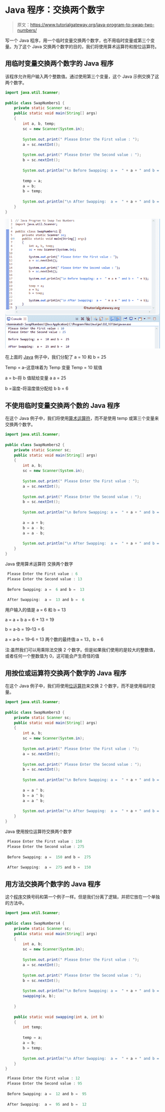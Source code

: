 # Java 程序：交换两个数字

> 原文：<https://www.tutorialgateway.org/java-program-to-swap-two-numbers/>

写一个 Java 程序，用一个临时变量交换两个数字，也不用临时变量或第三个变量。为了这个 Java 交换两个数字的目的，我们将使用算术运算符和按位运算符。

## 用临时变量交换两个数字的 Java 程序

该程序允许用户输入两个整数值。通过使用第三个变量，这个 Java 示例交换了这两个数字。

```java
import java.util.Scanner;

public class SwapNumbers1 {
	private static Scanner sc;
	public static void main(String[] args) 
	{
		int a, b, temp;
		sc = new Scanner(System.in);

		System.out.print(" Please Enter the First value : ");
		a = sc.nextInt();	

		System.out.print(" Please Enter the Second value : ");
		b = sc.nextInt();	

		System.out.println("\n Before Swapping: a =  " + a + " and b =  " + b);

		temp = a;
		a = b;
		b = temp;

		System.out.println("\n After Swapping:  a =  " + a + " and b =  " + b);
	}
}
```

![Java Program to Swap Two Numbers 1](img/21f869792c63cd19898cbd470ab50667.png)

在上面的 [Java](https://www.tutorialgateway.org/java-tutorial/) 例子中，我们分配了 a = 10 和 b = 25

Temp = a–这意味着为 Temp 变量
Temp = 10 赋值

a = b–将 b 值赋给变量 a
a = 25

b =温度–将温度值分配给 b
b = 6

## 不使用临时变量交换两个数的 Java 程序

在这个 Java 例子中，我们将使用[算术运算符](https://www.tutorialgateway.org/java-arithmetic-operators/)，而不是使用 temp 或第三个变量来交换两个数字。

```java
import java.util.Scanner;

public class SwapNumbers2 {
	private static Scanner sc;
	public static void main(String[] args) 
	{
		int a, b;
		sc = new Scanner(System.in);

		System.out.print(" Please Enter the First value : ");
		a = sc.nextInt();	

		System.out.print(" Please Enter the Second value : ");
		b = sc.nextInt();	

		System.out.println("\n Before Swapping: a =  " + a + " and b =  " + b);

		a = a + b;
		b = a - b;
		a = a - b;

		System.out.println("\n After Swapping:  a =  " + a + " and b =  " + b);
	}
}
```

Java 使用算术运算符 交换两个数字

```java
 Please Enter the First value : 6
 Please Enter the Second value : 13

 Before Swapping: a =  6 and b =  13

 After Swapping:  a =  13 and b =  6
```

用户输入的值是 a = 6 和 b = 13

a = a + b
a = 6 + 13 = 19

b = a-b = 19–13 = 6

a = a-b = 19–6 = 13
两个数的最终值:a = 13，b = 6

注:虽然我们可以用乘除法交换 2 个数字。但是如果我们使用的是较大的整数值，或者任何一个整数值为 0，这可能会产生奇怪的值

## 用按位或运算符交换两个数字的 Java 程序

在这个 Java 例子中，我们将使用[位运算符](https://www.tutorialgateway.org/bitwise-operators-in-java/)来交换 2 个数字，而不是使用临时变量。

```java
import java.util.Scanner;

public class SwapNumbers3 {
	private static Scanner sc;
	public static void main(String[] args) 
	{
		int a, b;
		sc = new Scanner(System.in);

		System.out.print(" Please Enter the First value : ");
		a = sc.nextInt();	

		System.out.print(" Please Enter the Second value : ");
		b = sc.nextInt();	

		System.out.println("\n Before Swapping: a =  " + a + " and b =  " + b);

		a = a ^ b;
		b = a ^ b;
		a = a ^ b;

		System.out.println("\n After Swapping:  a =  " + a + " and b =  " + b);
	}
}
```

Java 使用按位运算符交换两个数字

```java
 Please Enter the First value : 150
 Please Enter the Second value : 275

 Before Swapping: a =  150 and b =  275

 After Swapping:  a =  275 and b =  150
```

## 用方法交换两个数字的 Java 程序

这个[程序](https://www.tutorialgateway.org/learn-java-programs/)交换号码和第一个例子一样。但是我们分离了逻辑，并把它放在一个单独的方法中。

```java
import java.util.Scanner;

public class SwapNumbers4 {
	private static Scanner sc;
	public static void main(String[] args) 
	{
		int a, b;
		sc = new Scanner(System.in);

		System.out.print(" Please Enter the First value : ");
		a = sc.nextInt();	

		System.out.print(" Please Enter the Second value : ");
		b = sc.nextInt();	

		System.out.println("\n Before Swapping: a =  " + a + " and b =  " + b);
		swapping(a, b);

	}

	public static void swapping(int a, int b)
	{
		int temp;

		temp = a;
		a = b;
		b = temp;

		System.out.println("\n After Swapping:  a =  " + a + " and b =  " + b);
	}
}
```

```java
 Please Enter the First value : 12
 Please Enter the Second value : 95

 Before Swapping: a =  12 and b =  95

 After Swapping:  a =  95 and b =  12
```